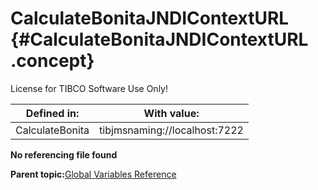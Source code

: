 # CalculateBonitaJNDIContextURL {#CalculateBonitaJNDIContextURL .concept}

License for TIBCO Software Use Only!

|Defined in:|With value:|
|-----------|-----------|
|CalculateBonita|tibjmsnaming://localhost:7222|

**No referencing file found**

**Parent topic:**[Global Variables Reference](../../../crossref/globVars/globVarsRef/GV_globVarsRef.md)

